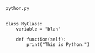 <!-- >>>>>> BEGIN GENERATED FILE: SOURCE C:/Users/Burdette/Documents/GitHub/markdown_helper/test/include/templates/python_code_block.md -->
<!-- DO NOT EDIT -->
<!-- >>>>>> BEGIN INCLUDED FILE: SOURCE C:/Users/Burdette/Documents/GitHub/markdown_helper/test/include/templates/../includes/python.py -->
<code>python.py</code>
```

class MyClass:
    variable = "blah"

    def function(self):
        print("This is Python.")
```
<!-- <<<<<< END INCLUDED FILE: SOURCE C:/Users/Burdette/Documents/GitHub/markdown_helper/test/include/templates/../includes/python.py -->
<!-- <<<<<< END GENERATED FILE: SOURCE C:/Users/Burdette/Documents/GitHub/markdown_helper/test/include/templates/python_code_block.md -->

